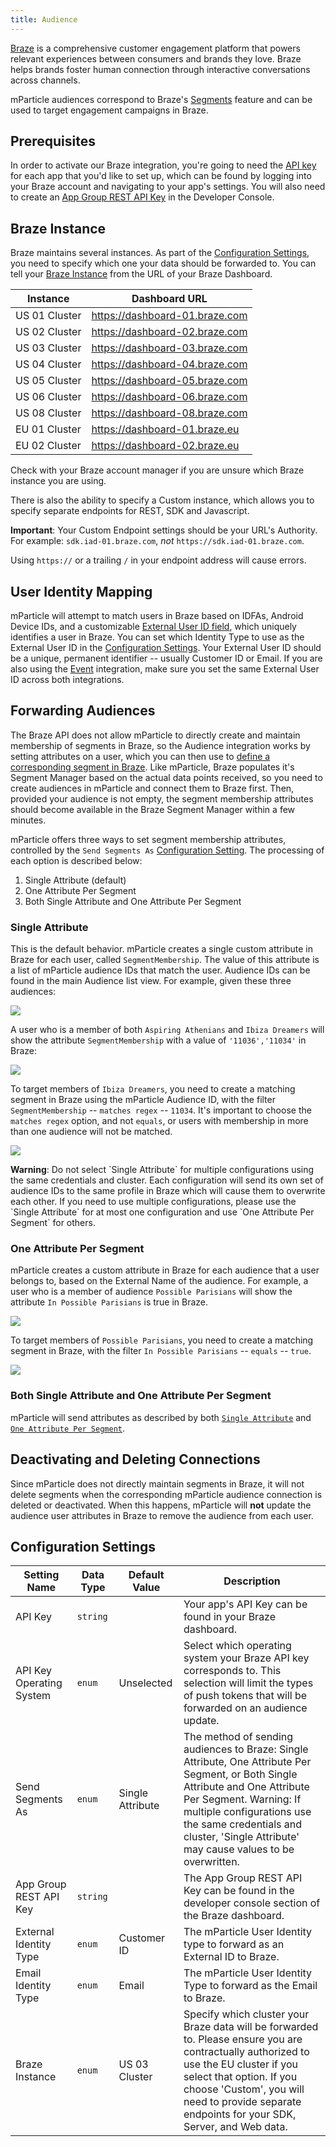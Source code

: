 ```yaml
---
title: Audience
---
```


[Braze](https://www.braze.com/) is a comprehensive customer engagement platform that powers relevant experiences between consumers and brands they love. Braze helps brands foster human connection through interactive conversations across channels.

mParticle audiences correspond to Braze's [Segments](https://www.braze.com/docs/user_guide/engagement_tools/segments/creating_a_segment/) feature and can be used to target engagement campaigns in Braze.

## Prerequisites

In order to activate our Braze integration, you're going to need the [API key](https://www.braze.com/docs/developer_guide/platform_wide/app_group_configuration/#step-2-add-your-apps) for each app that you'd like to set up, which can be found by logging into your Braze account and navigating to your app's settings. You will also need to create an [App Group REST API Key](https://www.braze.com/docs/developer_guide/rest_api/basics/#app-group-rest-api-keys) in the Developer Console.

## Braze Instance

Braze maintains several instances. As part of the [Configuration Settings](#configuration-settings), you need to specify which one your data should be forwarded to.  You can tell your [Braze Instance](https://www.braze.com/docs/user_guide/administrative/access_braze/braze_instances/) from the URL of your Braze Dashboard.

| Instance | Dashboard URL |
| ------   | ------  |
| US 01 Cluster | https://dashboard-01.braze.com |
| US 02 Cluster | https://dashboard-02.braze.com |
| US 03 Cluster | https://dashboard-03.braze.com |
| US 04 Cluster | https://dashboard-04.braze.com |
| US 05 Cluster | https://dashboard-05.braze.com |
| US 06 Cluster | https://dashboard-06.braze.com |
| US 08 Cluster | https://dashboard-08.braze.com |
| EU 01 Cluster | https://dashboard-01.braze.eu |
| EU 02 Cluster | https://dashboard-02.braze.eu |

Check with your Braze account manager if you are unsure which Braze instance you are using.

There is also the ability to specify a Custom instance, which allows you to specify separate endpoints for REST, SDK and Javascript.

<aside class="warning">
<b>Important</b>: Your Custom Endpoint settings should be your URL's Authority. For example: <code>sdk.iad-01.braze.com</code>, <i>not</i> <code>https://sdk.iad-01.braze.com</code>.

Using `https://` or a trailing `/` in your endpoint address will cause errors.
</aside>

## User Identity Mapping

mParticle will attempt to match users in Braze based on IDFAs, Android Device IDs, and a customizable [External User ID field](https://www.braze.com/documentation/REST_API/#external-user-id-explanation), which uniquely identifies a user in Braze. You can set which Identity Type to use as the External User ID in the [Configuration Settings](#configuration-settings). Your External User ID should be a unique, permanent identifier -- usually Customer ID or Email. If you are also using the [Event](/integrations/braze/event) integration, make sure you set the same External User ID across both integrations.

## Forwarding Audiences

The Braze API does not allow mParticle to directly create and maintain membership of segments in Braze, so the Audience integration works by setting attributes on a user, which you can then use to [define a corresponding segment in Braze](https://www.braze.com/docs/user_guide/engagement_tools/segments/creating_a_segment/). Like mParticle, Braze populates it's Segment Manager based on the actual data points received, so you need to create audiences in mParticle and connect them to Braze first. Then, provided your audience is not empty, the segment membership attributes should become available in the Braze Segment Manager within a few minutes.

mParticle offers three ways to set segment membership attributes, controlled by the `Send Segments As` [Configuration Setting](#configuration-settings).  The processing of each option is described below:

1. Single Attribute (default)
2. One Attribute Per Segment
3. Both Single Attribute and One Attribute Per Segment

### Single Attribute

This is the default behavior.  mParticle creates a single custom attribute in Braze for each user, called `SegmentMembership`. The value of this attribute is a list of mParticle audience IDs that match the user. Audience IDs can be found in the main Audience list view. For example, given these three audiences:

![](/images/mparticle-audience-ids.png)

A user who is a member of both `Aspiring Athenians` and `Ibiza Dreamers` will show the attribute `SegmentMembership` with a value of `'11036','11034'` in Braze:

![](/images/braze-segment-membership-user-search.png)

To target members of `Ibiza Dreamers`, you need to create a matching segment in Braze using the mParticle Audience ID,
with the filter `SegmentMembership` -- `matches regex` -- `11034`. It's important to choose the `matches regex` option, and not `equals`, or users with membership in more than one audience will not be matched.

![](/images/braze-ibiza-dreamers-condition.png)

<aside class="warning"><b>Warning</b>: Do not select `Single Attribute` for multiple configurations using the same credentials and cluster. Each configuration will send its own set of audience IDs to the same profile in Braze which will cause them to overwrite each other. If you need to use multiple configurations, please use the `Single Attribute` for at most one configuration and use `One Attribute Per Segment` for others.</aside>

### One Attribute Per Segment

mParticle creates a custom attribute in Braze for each audience that a user belongs to, based on the External Name of the audience. For example, a user who is a member of audience `Possible Parisians` will show the attribute `In Possible Parisians` is true in Braze.

![](/images/braze-segment-member-bool-user-search.png)

To target members of `Possible Parisians`, you need to create a matching segment in Braze, with the filter `In Possible Parisians` -- `equals` -- `true`.

![](/images/braze-possible-parisians-condition.png)

### Both Single Attribute and One Attribute Per Segment

mParticle will send attributes as described by both [`Single Attribute`](#single-attribute) and [`One Attribute Per Segment`](#one-attribute-per-segment).

## Deactivating and Deleting Connections

Since mParticle does not directly maintain segments in Braze, it will not delete segments when the corresponding mParticle audience connection is deleted or deactivated. When this happens, mParticle will **not** update the audience user attributes in Braze to remove the audience from each user.

## Configuration Settings

Setting Name | Data Type | Default Value | Description
|---|---|---|---
API Key | `string` | | Your app's API Key can be found in your Braze dashboard.
API Key Operating System | `enum` | Unselected | Select which operating system your Braze API key corresponds to. This selection will limit the types of push tokens that will be forwarded on an audience update.
Send Segments As | `enum`| Single Attribute | The method of sending audiences to Braze:  Single Attribute, One Attribute Per Segment, or Both Single Attribute and One Attribute Per Segment.  Warning: If multiple configurations use the same credentials and cluster, 'Single Attribute' may cause values to be overwritten.
App Group REST API Key | `string`| | The App Group REST API Key can be found in the developer console section of the Braze dashboard.
External Identity Type | `enum` | Customer ID | The mParticle User Identity type to forward as an External ID to Braze.
Email Identity Type | `enum` | Email | The mParticle User Identity Type to forward as the Email to Braze.
Braze Instance | `enum` | US 03 Cluster | Specify which cluster your Braze data will be forwarded to. Please ensure you are contractually authorized to use the EU cluster if you select that option. If you choose 'Custom', you will need to provide separate endpoints for your SDK, Server, and Web data.
